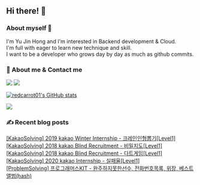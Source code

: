 

## Hi there! 👋


### About myself 🥕

I'm Yu Jin Hong and I'm interested in Backend development & Cloud.   
I'm full with eager to learn new technique and skill.   
I want to be a developer who grows day by day as much as github commits.   


### 📧 About me & Contact me 

  <a href="https://velog.io/@redcarrot01"><img src="https://img.shields.io/badge/Tech%20Blog-11B48A?style=flat-square&logo=Vimeo&logoColor=white&link=https://velog.io/@redcarrot01"/></a>  <a href="mailto:redccc9010@gmail.com"><img src="https://img.shields.io/badge/Gmail-d14836?style=flat-square&logo=Gmail&logoColor=white&link=redcarrot01@gmail.com"/></a> 


[![redcarrot01's GitHub stats](https://github-readme-stats.vercel.app/api?username=redcarrot01&count_private=true&show_icons=true&theme=omni)](https://github.com/anuraghazra/github-readme-stats)

<a href="https://hits.seeyoufarm.com"><img src="https://hits.seeyoufarm.com/api/count/incr/badge.svg?url=https%3A%2F%2Fgithub.com%2Fredcarrot01&count_bg=%2379C83D&title_bg=%23555555&icon=&icon_color=%23E7E7E7&title=hits&edge_flat=false"/></a>

### ✍ Recent blog posts 
[[KakaoSolving] 2019 kakao Winter Internship - 크레인인형뽑기[Level1]](https://velog.io/@redcarrot01/KakaoSolving-2019-kakao-Winter-Internship-%ED%81%AC%EB%A0%88%EC%9D%B8%EC%9D%B8%ED%98%95%EB%BD%91%EA%B8%B0Level1) <br>
[[KakaoSolving] 2018 kakao Blind Recruitment - 비밀지도[Level1]](https://velog.io/@redcarrot01/KakaoSolving-2020-kakao-Internship-%EB%B9%84%EB%B0%80%EC%A7%80%EB%8F%84Level1) <br>
[[KakaoSolving] 2018 kakao Blind Recruitment - 다트게임[Level1]](https://velog.io/@redcarrot01/KakaoSolving-2018-kakao-Blind-Recruitment-%EB%8B%A4%ED%8A%B8%EA%B2%8C%EC%9E%84Level1) <br>
[[KakaoSolving] 2020 kakao Internship - 실패율[Level1]](https://velog.io/@redcarrot01/KakaoSolving-2020-kakao-Internship-%EC%8B%A4%ED%8C%A8%EC%9C%A8Level1) <br>
[[ProblemSolving] 프로그래머스KIT - 완주하지못한선수, 전화번호목록, 위장, 베스트앨범(hash)](https://velog.io/@redcarrot01/ProblemSolving-%ED%94%84%EB%A1%9C%EA%B7%B8%EB%9E%98%EB%A8%B8%EC%8A%A4KIT-%EC%99%84%EC%A3%BC%ED%95%98%EC%A7%80%EB%AA%BB%ED%95%9C%EC%84%A0%EC%88%98-%EC%A0%84%ED%99%94%EB%B2%88%ED%98%B8%EB%AA%A9%EB%A1%9D-%EC%9C%84%EC%9E%A5-%EB%B2%A0%EC%8A%A4%ED%8A%B8%EC%95%A8%EB%B2%94hash) <br>
